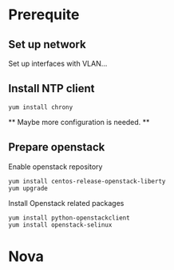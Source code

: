 # Prerequite

## Set up network

Set up interfaces with VLAN...

## Install NTP client
````
yum install chrony
````
** Maybe more configuration is needed. **

## Prepare openstack

Enable openstack repository
````
yum install centos-release-openstack-liberty
yum upgrade
````

Install Openstack related packages
````
yum install python-openstackclient
yum install openstack-selinux
````

# Nova

## 